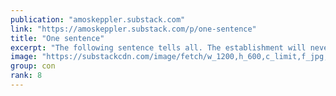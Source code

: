 ```yaml
---
publication: "amoskeppler.substack.com"
link: "https://amoskeppler.substack.com/p/one-sentence"
title: "One sentence"
excerpt: "The following sentence tells all. The establishment will never do anything worthwhile to improve human woes, or solve our major problems. On the contrary. Matters are going from bad to worse to horrib"
image: "https://substackcdn.com/image/fetch/w_1200,h_600,c_limit,f_jpg,q_auto:good,fl_progressive:steep/https%3A%2F%2Fbucketeer-e05bbc84-baa3-437e-9518-adb32be77984.s3.amazonaws.com%2Fpublic%2Fimages%2Fa9a0ab62-4ca6-4331-b43b-ec3134507b15_1200x800.jpeg"
group: con
rank: 8
---
```

